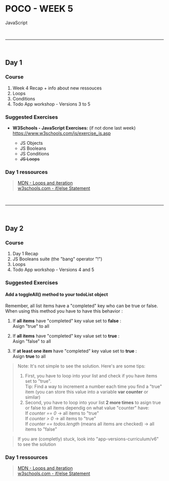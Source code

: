 # POCO - WEEK 5
JavaScript


<br>

---

<br>

## Day 1

### Course
1. Week 4 Recap + info about new ressouces
2. Loops
3. Conditions
4. Todo App workshop - Versions 3 to 5


### Suggested Exercises
* **W3Schools - JavaScript Exercises:** (if not done last week)<br>
    https://www.w3schools.com/js/exercise_js.asp

    * JS Objects
    * JS Booleans
    * JS Conditions
    * ~~JS Loops~~


### Day 1 ressources
 > [MDN - Loops and iteration](https://developer.mozilla.org/en-US/docs/Web/JavaScript/Guide/Loops_and_iteration)<br>
 [w3schools.com - if/else Statement](https://www.w3schools.com/jsref/jsref_if.asp)<br>


<br>

---

<br>

## Day 2

### Course
1. Day 1 Recap
2. JS Booleans suite (the "bang" operator "!")
3. Loops
4. Todo App workshop - Versions 4 and 5


### Suggested Exercises
#### Add a toggleAll() method to your todoList object
Remember, all list items have a "completed" key who can be true or false.<br>
When using this method you have to have this behavior :
1. If **all items** have "completed" key value set to **false** :<br>
   Asign "true" to all

2. If **all items** have "completed" key value set to **true** :<br>
   Asign "false" to all

3. If **at least one item** have "completed" key value set to **true** :<br>
   Asign **true** to all

> Note: It's not simple to see the solution. Here's are some tips:<br>
> 1. First, you have to loop into your list and check if you have items set to "true".<br>
  Tip: Find a way to increment a number each time you find a "true" item (you can store this value into a variable **var counter** or similar)
> 2. Second, you have to loop into your list **2 more times** to asign true or false to all items dependig on what value "counter" have:<br>
If *counter == 0*   → all items to "true"<br>
If *counter > 0* → all items to "true"<br>
If *counter == todos.length* (means all items are checked) → all items to "false"

> If you are (completly) stuck, look into "app-versions-curriculum/v6" to see the solution



### Day 1 ressources
 > [MDN - Loops and iteration](https://developer.mozilla.org/en-US/docs/Web/JavaScript/Guide/Loops_and_iteration)<br>
 [w3schools.com - if/else Statement](https://www.w3schools.com/jsref/jsref_if.asp)<br>